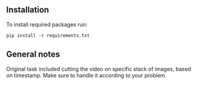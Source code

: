 ## Installation

To install required packages run:

```python
pip install -r requirements.txt
```

## General notes

Original task included cutting the video on specific stack of images, based on timestamp. Make sure to handle it according to your problem.
